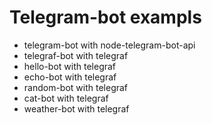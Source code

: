 # Telegram-bot exampls

- telegram-bot with node-telegram-bot-api
- telegraf-bot with telegraf
- hello-bot with telegraf
- echo-bot with telegraf
- random-bot with telegraf
- cat-bot with telegraf
- weather-bot with telegraf
